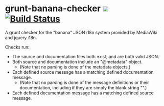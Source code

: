 grunt-banana-checker <a href="https://badge.fury.io/js/grunt-banana-checker"><img src="https://badge.fury.io/js/grunt-banana-checker@2x.png" alt="NPM version" height="18"/></a>[![Build Status](https://travis-ci.org/jdforrester/grunt-banana-checker.svg)](https://travis-ci.org/jdforrester/grunt-banana-checker)
====================

A grunt checker for the "banana" JSON i18n system provided by MediaWiki and jquery.i18n.

Checks run:
* The source and documentation files both exist, and are both valid JSON.
* Both source and documentation include an "@metadata" object.
    - (Note that no parsing is done of the metadata objects.)
* Each defined source message has a matching defined documentation message.
    - (Note that no parsing is done of the message definitions or their documentation, including if they are simply the blank string "".)
* Each defined documentation message has a matching defined source message.

